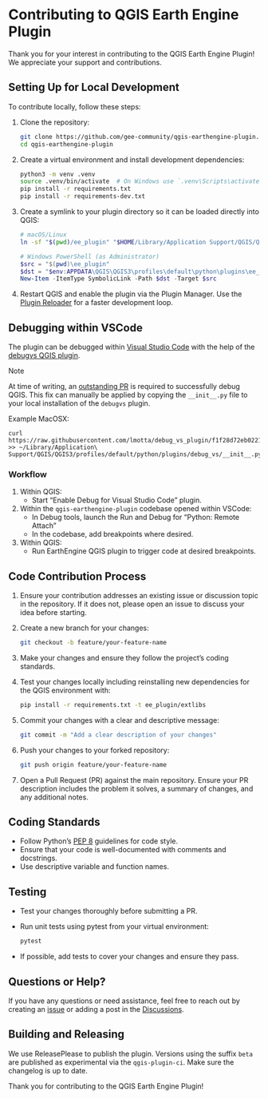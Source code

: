 # Contributing to QGIS Earth Engine Plugin

Thank you for your interest in contributing to the QGIS Earth Engine Plugin! We appreciate your support and contributions.

## Setting Up for Local Development

To contribute locally, follow these steps:

1. Clone the repository:
   ```bash
   git clone https://github.com/gee-community/qgis-earthengine-plugin.git
   cd qgis-earthengine-plugin
   ```

2. Create a virtual environment and install development dependencies:

   ```bash
   python3 -m venv .venv
   source .venv/bin/activate  # On Windows use `.venv\Scripts\activate`
   pip install -r requirements.txt
   pip install -r requirements-dev.txt
   ```

3. Create a symlink to your plugin directory so it can be loaded directly into QGIS:
   ```bash
   # macOS/Linux
   ln -sf "$(pwd)/ee_plugin" "$HOME/Library/Application Support/QGIS/QGIS3/profiles/default/python/plugins/ee_plugin"
   ```

   ```powershell
   # Windows PowerShell (as Administrator)
   $src = "$(pwd)\ee_plugin"
   $dst = "$env:APPDATA\QGIS\QGIS3\profiles\default\python\plugins\ee_plugin"
   New-Item -ItemType SymbolicLink -Path $dst -Target $src
   ```

4. Restart QGIS and enable the plugin via the Plugin Manager. Use the [Plugin Reloader](https://plugins.qgis.org/plugins/plugin_reloader/) for a faster development loop.

## Debugging within VSCode

The plugin can be debugged within [Visual Studio Code](https://code.visualstudio.com/) with the help of the [debugvs QGIS plugin](https://plugins.qgis.org/plugins/debug_vs).

> [!NOTE]
> At time of writing, an [outstanding PR](https://github.com/lmotta/debug_vs_plugin/pull/18) is required to successfully debug QGIS. This fix can manually be applied by copying the `__init__.py` file to your local installation of the `debugvs` plugin.
>
> Example MacOSX:
>
> ```
> curl https://raw.githubusercontent.com/lmotta/debug_vs_plugin/f1f28d72eb0221581b51c7dd1e4d0435db991eb8/__init__.py >> ~/Library/Application\ Support/QGIS/QGIS3/profiles/default/python/plugins/debug_vs/__init__.py
> ```

### Workflow

1. Within QGIS:
   - Start “Enable Debug for Visual Studio Code” plugin.
2. Within the `qgis-earthengine-plugin` codebase opened within VSCode:
   - In Debug tools, launch the Run and Debug for “Python: Remote Attach”
   - In the codebase, add breakpoints where desired.
3. Within QGIS:
   - Run EarthEngine QGIS plugin to trigger code at desired breakpoints.

## Code Contribution Process

1. Ensure your contribution addresses an existing issue or discussion topic in the repository. If it does not, please open an issue to discuss your idea before starting.

2. Create a new branch for your changes:
   ```bash
   git checkout -b feature/your-feature-name
   ```

3. Make your changes and ensure they follow the project’s coding standards.

4. Test your changes locally including reinstalling new dependencies for the QGIS environment with:
   ```bash
   pip install -r requirements.txt -t ee_plugin/extlibs  
   ```

5. Commit your changes with a clear and descriptive message:
   ```bash
   git commit -m "Add a clear description of your changes"
   ```

6. Push your changes to your forked repository:
   ```bash
   git push origin feature/your-feature-name
   ```

7. Open a Pull Request (PR) against the main repository. Ensure your PR description includes the problem it solves, a summary of changes, and any additional notes.

## Coding Standards

- Follow Python’s [PEP 8](https://pep8.org/) guidelines for code style.
- Ensure that your code is well-documented with comments and docstrings.
- Use descriptive variable and function names.

## Testing

- Test your changes thoroughly before submitting a PR.

- Run unit tests using pytest from your virtual environment:

  ```bash
  pytest
  ```

- If possible, add tests to cover your changes and ensure they pass.

## Questions or Help?

If you have any questions or need assistance, feel free to reach out by creating an [issue](https://github.com/gee-community/qgis-earthengine-plugin/issues) or adding a post in the [Discussions](https://github.com/gee-community/qgis-earthengine-plugin/discussions).


## Building and Releasing

We use ReleasePlease to publish the plugin. Versions using the suffix `beta` are published as experimental via the `qgis-plugin-ci`. Make sure the changelog is up to date.

Thank you for contributing to the QGIS Earth Engine Plugin!
